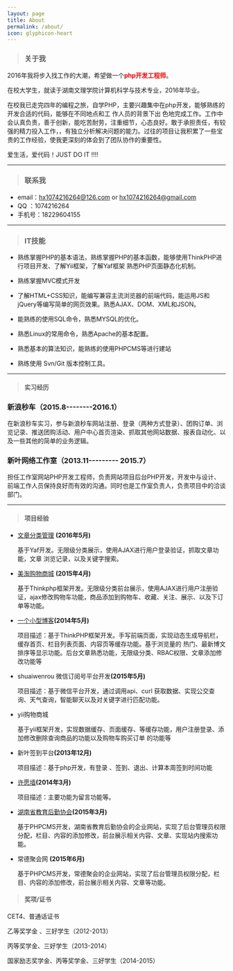 ```yaml
---
layout: page
title: About
permalink: /about/
icon: glyphicon-heart
---
```


> ### 关于我

 2016年我将步入找工作的大潮，希望做一个<strong style="color:red;">php开发工程师</strong>。   

   在校大学生，就读于湖南文理学院计算机科学与技术专业，2016年毕业。   

   在校我已走完四年的编程之旅，自学PHP，主要兴趣集中在php开发，能够熟练的开发合适的代码，能够在不同地点和工 作人员的背景下出   色地完成工作。工作中会认真负责，善于创新，能吃苦耐劳，注重细节，心态良好。敢于承担责任，有较强的精力投入工作，，有独立分析解决问题的能力。过往的项目让我积累了一些宝贵的工作经验，使我更深刻的体会到了团队协作的重要性。

  爱生活，爱代码！JUST DO IT !!!!

---

> ### 联系我

* email：[hx1074216264@126.com](mailto:hx1074216264@126.com) or [hx1074216264@gmail.com](mailto:hx1074216264@gmail.com)
* QQ   ：1074216264
* 手机号：18229604155


---

> ### IT技能  

* 熟练掌握PHP的基本语法，熟练掌握PHP的基本函数，能够使用ThinkPHP进行项目开发、了解Yii框架，了解Yaf框架 熟悉PHP页面静态化机制。

* 熟练掌握MVC模式开发

* 了解HTML+CSS知识，能编写兼容主流浏览器的前端代码，能运用JS和jQuery等编写简单的网页效果。熟悉AJAX、DOM、XML和JSON。  

* 能熟练的使用SQL命令，熟悉MYSQL的优化。  

* 熟悉Linux的常用命令，熟悉Apache的基本配置。

* 熟悉基本的算法知识，能熟练的使用PHPCMS等进行建站

* 熟练使用 Svn/Git 版本控制工具。



---

> #### 实习经历    

### 新浪秒车（2015.8--------2016.1）  

在新浪秒车实习，参与新浪秒车网站注册、登录（两种方式登录）、团购订单、浏览记录、推送团购活动、用户中心首页渲染、抓取其他网站数据、报表自动化、以及一些其他的简单的业务逻辑。

### 新叶网络工作室（2013.11--------- 2015.7）  

担任工作室网站PHP开发工程师，负责网站项目后台PHP开发，开发中与设计、前端工作人员保持良好而有效的沟通。同时也是工作室负责人，负责项目中的洽谈部门。


---
> #### 项目经验  

* [文章分类管理](http://2.xyresume.applinzi.com) <strong>(2016年5月) </strong>

   基于Yaf开发。无限级分类展示，使用AJAX进行用户登录验证，抓取文章功能，文章	浏览记录，以及关键字搜索。
   
* [美淘购物商城](http://3.hxing.sinaapp.com/) <strong>(2015年4月) </strong>

   基于Thinkphp框架开发。无限级分类前台展示，使用AJAX进行用户注册验证，ajax修改购物车功能，商品添加到购物车、收藏、关注、展示、以及下订单等功能。


* [一个小型博客](http://2.dhvjfh.sinaapp.com/)<strong>(2014年5月) </strong>

     项目描述：基于ThinkPHP框架开发。手写前端页面，实现动态生成导航栏，缓存首页、栏目列表页面、内容页等缓存功能。基于浏览量的    热门、最新博文排序等显示功能。后台文章熟悉功能，无限级分类、RBAC权限、文章添加修改功能等

* shuaiwenrou 微信订阅号平台开发<strong>(2015年5月) </strong>
 
    项目描述：基于微信平台开发，通过调用api、curl 获取数据、实现公交查询、天气查询，智能聊天以及对关键字进行匹配功能。


*  yii购物商城

   基于yii框架开发，实现数据缓存、页面缓存、等缓存功能，用户注册登录、添加修改删除查询商品的功能以及购物车购买订单 的功能等


* 新叶签到平台<strong>(2013年12月) </strong>

  项目描述：基于php开发，有登录 、签到、退出、计算本周签到时间功能

* [许愿墙](http://1.xiaoxiaoxing.sinaapp.com/)<strong>(2014年3月) </strong>
  
   项目描述：主要功能为留言功能等。



* [湖南省教育后勤协会](http://www.hnjyhq.com/)<strong>(2015年3月) </strong>
   
  基于PHPCMS开发，湖南省教育后勤协会的企业网站，实现了后台管理员权限分配，栏目、内容的添加修改，前台展示相关内容、文章、实现站内搜索功能。

* 常德聚会网 <strong>(2015年6月) </strong>
   
   基于PHPCMS开发，常德聚会的企业网站，实现了后台管理员权限分配，栏目、内容的添加修改，前台展示相关内容、文章等功能。



> #### 奖项/证书

CET4、普通话证书 
 
乙等奖学金 、三好学生（2012-2013）

丙等奖学金、三好学生（2013-2014）

国家励志奖学金、丙等奖学金、三好学生（2014-2015）






